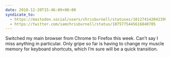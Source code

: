 ```yaml
---
date: 2018-12-20T15:46:09+00:00
syndicate_to:
  - https://mastodon.social/users/chrisburnell/statuses/101274142042399670
  - https://twitter.com/iamchrisburnell/status/1075775445616840705
---
```


Switched my main browser from Chrome to Firefox this week. Can’t say I miss anything in particular. Only gripe so far is having to change my muscle memory for keyboard shortcuts, which I’m sure will be a quick transition.
